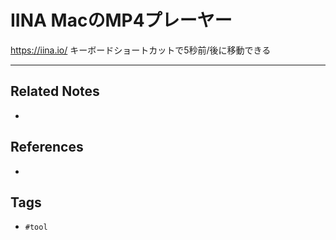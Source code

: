 # IINA MacのMP4プレーヤー
https://iina.io/
キーボードショートカットで5秒前/後に移動できる

---
## Related Notes
- 

## References
- 

## Tags
- `#tool` 